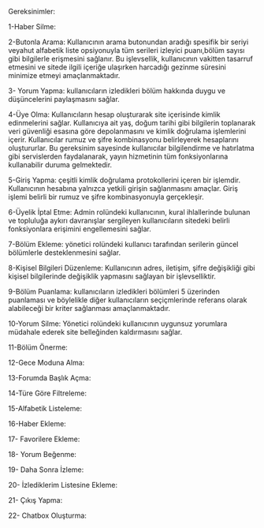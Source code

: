Gereksinimler:

1-Haber Silme:

2-Butonla Arama: Kullanıcının arama butonundan aradığı spesifik bir seriyi veyahut alfabetik liste opsiyonuyla tüm serileri izleyici puanı,bölüm sayısı gibi bilgilerle erişmesini sağlanır. Bu işlevsellik, kullanıcının vakitten tasarruf etmesini ve sitede ilgili içeriğe ulaşırken harcadığı gezinme süresini minimize etmeyi amaçlanmaktadır.

3- Yorum Yapma: kullanıcıların izledikleri bölüm hakkında duygu ve düşüncelerini paylaşmasını sağlar.

4-Üye Olma: Kullanıcıların hesap oluşturarak site içerisinde kimlik edinmelerini sağlar. Kullanıcıya ait yaş, doğum tarihi gibi bilgilerin toplanarak veri güvenliği esasına göre depolanmasını ve kimlik doğrulama işlemlerini içerir. Kullanıcılar rumuz ve şifre kombinasyonu belirleyerek hesaplarını oluştururlar. Bu gereksinim sayesinde kullanıcılar bilgilendirme ve hatırlatma gibi servislerden faydalanarak, yayın hizmetinin tüm fonksiyonlarına kullanabilir duruma gelmektedir.

5-Giriş Yapma: çeşitli kimlik doğrulama protokollerini içeren bir işlemdir. Kullanıcının hesabına yalnızca yetkili girişin sağlanmasını amaçlar. Giriş işlemi belirli bir rumuz ve şifre kombinasyonuyla gerçekleşir.

6-Üyelik İptal Etme: Admin rolündeki kullanıcının, kural ihlallerinde bulunan ve topluluğa aykırı davranışlar sergileyen kullanıcıların sitedeki belirli fonksiyonlara erişimini engellemesini sağlar.
   
7-Bölüm Ekleme: yönetici rolündeki kullanıcı tarafından serilerin güncel bölümlerle desteklenmesini sağlar.

8-Kişisel Bilgileri Düzenleme: Kullanıcının adres, iletişim, şifre değişikliği gibi kişisel bilgilerinde değişiklik yapmasını sağlayan bir işlevselliktir.

9-Bölüm Puanlama: kullanıcıların izledikleri bölümleri 5 üzerinden puanlaması ve böylelikle diğer kullanıcıların seçiçmlerinde referans olarak alabileceği bir kriter sağlanması amaçlanmaktadır.
   
10-Yorum Silme: Yönetici rolündeki kullanıcının uygunsuz yorumlara müdahale ederek site belleğinden kaldırmasını sağlar.
    
11-Bölüm Önerme:

12-Gece Moduna Alma:

13-Forumda Başlık Açma:

14-Türe Göre Filtreleme:

15-Alfabetik Listeleme:

16-Haber Ekleme:

17- Favorilere Ekleme:

18- Yorum Beğenme:

19- Daha Sonra İzleme:

20- İzlediklerim Listesine Ekleme:

21- Çıkış Yapma:

22- Chatbox Oluşturma:
 
